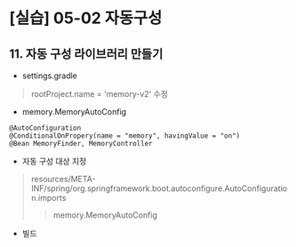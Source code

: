 # [실습] 05-02 자동구성
## 11. 자동 구성 라이브러리 만들기
- settings.gradle
> rootProject.name = 'memory-v2' 수정
- memory.MemoryAutoConfig
```
@AutoConfiguration
@ConditionalOnPropery(name = "memory", havingValue = "on")
@Bean MemoryFinder, MemoryController
```
- 자동 구성 대상 지정
> resources/META-INF/spring/org.springframework.boot.autoconfigure.AutoConfiguration.imports
>> memory.MemoryAutoConfig

- 빌드